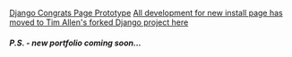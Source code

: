 [Django Congrats Page Prototype](http://chadwhitman.github.io/congrats/django)
[All development for new install page has moved to Tim Allen's forked Django project here](https://github.com/FlipperPA/django/tree/feature/congrats-page)

##### P.S. - new portfolio coming soon...
